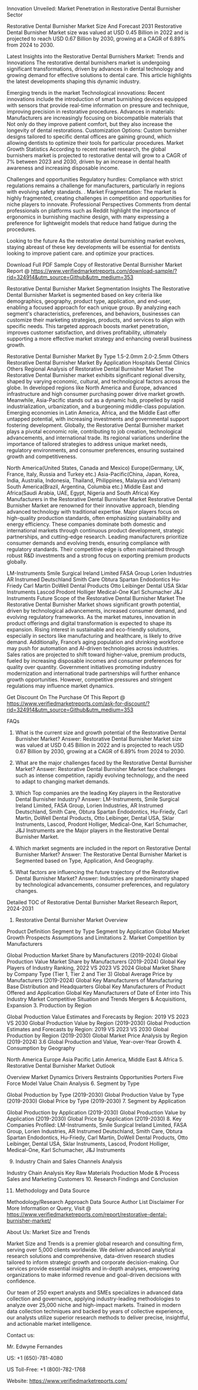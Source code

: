 Innovation Unveiled: Market Penetration in Restorative Dental Burnisher Sector


Restorative Dental Burnisher Market Size And Forecast 2031
Restorative Dental Burnisher Market size was valued at USD 0.45 Billion in 2022 and is projected to reach USD 0.67 Billion by 2030, growing at a CAGR of 6.89% from 2024 to 2030.

Latest Insights into the Restorative Dental Burnishers Market: Trends and Innovations
The restorative dental burnishers market is undergoing significant transformations, driven by advances in dental technology and growing demand for effective solutions to dental care. This article highlights the latest developments shaping this dynamic industry.

Emerging trends in the market
Technological innovations: Recent innovations include the introduction of smart burnishing devices equipped with sensors that provide real-time information on pressure and technique, improving precision in restorative procedures.
Advances in materials: Manufacturers are increasingly focusing on biocompatible materials that Not only do they improve patient comfort, but they also increase the longevity of dental restorations.
Customization Options: Custom burnisher designs tailored to specific dental offices are gaining ground, which allowing dentists to optimize their tools for particular procedures.
Market Growth Statistics
According to recent market research, the global burnishers market is projected to restorative dental will grow to a CAGR of 7% between 2023 and 2030, driven by an increase in dental health awareness and increasing disposable income.

Challenges and opportunities
Regulatory hurdles: Compliance with strict regulations remains a challenge for manufacturers, particularly in regions with evolving safety standards. .
Market Fragmentation: The market is highly fragmented, creating challenges in competition and opportunities for niche players to innovate.
Professional Perspectives
Comments from dental professionals on platforms such as Reddit highlight the importance of ergonomics in burnishing machine design, with many expressing a preference for lightweight models that reduce hand fatigue during the procedures.

Looking to the future
As the restorative dental burnishing market evolves, staying abreast of these key developments will be essential for dentists looking to improve patient care. and optimize your practices.

Download Full PDF Sample Copy of Restorative Dental Burnisher Market Report @ https://www.verifiedmarketreports.com/download-sample/?rid=324914&utm_source=Github&utm_medium=353

Restorative Dental Burnisher Market Segmentation Insights
The Restorative Dental Burnisher Market is segmented based on key criteria like demographics, geography, product type, application, and end-user, enabling a focused approach for each unique group. By analyzing each segment's characteristics, preferences, and behaviors, businesses can customize their marketing strategies, products, and services to align with specific needs. This targeted approach boosts market penetration, improves customer satisfaction, and drives profitability, ultimately supporting a more effective market strategy and enhancing overall business growth.

Restorative Dental Burnisher Market By Type
1.5-2.0mm
2.0-2.5mm
Others
Restorative Dental Burnisher Market By Application
Hospitals
Dental Clinics
Others
Regional Analysis of Restorative Dental Burnisher Market
The Restorative Dental Burnisher market exhibits significant regional diversity, shaped by varying economic, cultural, and technological factors across the globe. In developed regions like North America and Europe, advanced infrastructure and high consumer purchasing power drive market growth. Meanwhile, Asia-Pacific stands out as a dynamic hub, propelled by rapid industrialization, urbanization, and a burgeoning middle-class population. Emerging economies in Latin America, Africa, and the Middle East offer untapped potential, with increasing investments and governmental support fostering development. Globally, the Restorative Dental Burnisher market plays a pivotal economic role, contributing to job creation, technological advancements, and international trade. Its regional variations underline the importance of tailored strategies to address unique market needs, regulatory environments, and consumer preferences, ensuring sustained growth and competitiveness.

North America(United States, Canada and Mexico)
Europe(Germany, UK, France, Italy, Russia and Turkey etc.)
Asia-Pacific(China, Japan, Korea, India, Australia, Indonesia, Thailand, Philippines, Malaysia and Vietnam)
South America(Brazil, Argentina, Columbia etc.)
Middle East and Africa(Saudi Arabia, UAE, Egypt, Nigeria and South Africa)
Key Manufacturers in the Restorative Dental Burnisher Market
Restorative Dental Burnisher Market are renowned for their innovative approach, blending advanced technology with traditional expertise. Major players focus on high-quality production standards, often emphasizing sustainability and energy efficiency. These companies dominate both domestic and international markets through continuous product development, strategic partnerships, and cutting-edge research. Leading manufacturers prioritize consumer demands and evolving trends, ensuring compliance with regulatory standards. Their competitive edge is often maintained through robust R&D investments and a strong focus on exporting premium products globally.

LM-Instruments
Smile Surgical Ireland Limited
FASA Group
Lorien Industries
AR Instrumed Deutschland
Smith Care
Obtura Spartan Endodontics
Hu-Friedy
Carl Martin
DoWell Dental Products
Otto Leibinger
Dental USA
Sklar Instruments
Lascod
Prodont Holliger
Medical-One
Karl Schumacher
J&J Instruments
Future Scope of the Restorative Dental Burnisher Market
The Restorative Dental Burnisher Market shows significant growth potential, driven by technological advancements, increased consumer demand, and evolving regulatory frameworks. As the market matures, innovation in product offerings and digital transformation is expected to shape its expansion. Rising interest in sustainable and eco-friendly solutions, especially in sectors like manufacturing and healthcare, is likely to drive demand. Additionally, France’s aging population and shrinking workforce may push for automation and AI-driven technologies across industries. Sales ratios are projected to shift toward higher-value, premium products, fueled by increasing disposable incomes and consumer preferences for quality over quantity. Government initiatives promoting industry modernization and international trade partnerships will further enhance growth opportunities. However, competitive pressures and stringent regulations may influence market dynamics.

Get Discount On The Purchase Of This Report @ https://www.verifiedmarketreports.com/ask-for-discount/?rid=324914&utm_source=Github&utm_medium=353

FAQs
1. What is the current size and growth potential of the Restorative Dental Burnisher Market?
Answer: Restorative Dental Burnisher Market size was valued at USD 0.45 Billion in 2022 and is projected to reach USD 0.67 Billion by 2030, growing at a CAGR of 6.89% from 2024 to 2030.

2. What are the major challenges faced by the Restorative Dental Burnisher Market?
Answer: Restorative Dental Burnisher Market face challenges such as intense competition, rapidly evolving technology, and the need to adapt to changing market demands.

3. Which Top companies are the leading Key players in the Restorative Dental Burnisher Industry?
Answer: LM-Instruments, Smile Surgical Ireland Limited, FASA Group, Lorien Industries, AR Instrumed Deutschland, Smith Care, Obtura Spartan Endodontics, Hu-Friedy, Carl Martin, DoWell Dental Products, Otto Leibinger, Dental USA, Sklar Instruments, Lascod, Prodont Holliger, Medical-One, Karl Schumacher, J&J Instruments are the Major players in the Restorative Dental Burnisher Market.

4. Which market segments are included in the report on Restorative Dental Burnisher Market?
Answer: The Restorative Dental Burnisher Market is Segmented based on Type, Application, And Geography.

5. What factors are influencing the future trajectory of the Restorative Dental Burnisher Market?
Answer: Industries are predominantly shaped by technological advancements, consumer preferences, and regulatory changes.

Detailed TOC of Restorative Dental Burnisher Market Research Report, 2024-2031
1. Restorative Dental Burnisher Market Overview

Product Definition
Segment by Type
Segment by Application
Global Market Growth Prospects
Assumptions and Limitations
2. Market Competition by Manufacturers

Global Production Market Share by Manufacturers (2019-2024)
Global Production Value Market Share by Manufacturers (2019-2024)
Global Key Players of Industry Ranking, 2022 VS 2023 VS 2024
Global Market Share by Company Type (Tier 1, Tier 2 and Tier 3)
Global Average Price by Manufacturers (2019-2024)
Global Key Manufacturers of Manufacturing Base Distribution and Headquarters
Global Key Manufacturers of Product Offered and Application
Global Key Manufacturers of Date of Enter into This Industry
Market Competitive Situation and Trends
Mergers & Acquisitions, Expansion
3. Production by Region

Global Production Value Estimates and Forecasts by Region: 2019 VS 2023 VS 2030
Global Production Value by Region (2019-2030)
Global Production Estimates and Forecasts by Region: 2019 VS 2023 VS 2030
Global Production by Region (2019-2030)
Global Market Price Analysis by Region (2019-2024) 3.6 Global Production and Value, Year-over-Year Growth
4. Consumption by Geography

North America
Europe
Asia Pacific
Latin America, Middle East & Africa
5. Restorative Dental Burnisher Market Outlook

Overview
Market Dynamics
Drivers
Restraints
Opportunities
Porters Five Force Model
Value Chain Analysis 
6. Segment by Type

Global Production by Type (2019-2030)
Global Production Value by Type (2019-2030)
Global Price by Type (2019-2030)
7. Segment by Application

Global Production by Application (2019-2030)
Global Production Value by Application (2019-2030)
Global Price by Application (2019-2030)
8. Key Companies Profiled: LM-Instruments, Smile Surgical Ireland Limited, FASA Group, Lorien Industries, AR Instrumed Deutschland, Smith Care, Obtura Spartan Endodontics, Hu-Friedy, Carl Martin, DoWell Dental Products, Otto Leibinger, Dental USA, Sklar Instruments, Lascod, Prodont Holliger, Medical-One, Karl Schumacher, J&J Instruments

9. Industry Chain and Sales Channels Analysis

Industry Chain Analysis
Key Raw Materials
Production Mode & Process
Sales and Marketing
Customers
10. Research Findings and Conclusion

11. Methodology and Data Source

Methodology/Research Approach
Data Source
Author List
Disclaimer
For More Information or Query, Visit @ https://www.verifiedmarketreports.com/report/restorative-dental-burnisher-market/

About Us: Market Size and Trends

Market Size and Trends is a premier global research and consulting firm, serving over 5,000 clients worldwide. We deliver advanced analytical research solutions and comprehensive, data-driven research studies tailored to inform strategic growth and corporate decision-making. Our services provide essential insights and in-depth analyses, empowering organizations to make informed revenue and goal-driven decisions with confidence.

Our team of 250 expert analysts and SMEs specializes in advanced data collection and governance, applying industry-leading methodologies to analyze over 25,000 niche and high-impact markets. Trained in modern data collection techniques and backed by years of collective experience, our analysts utilize superior research methods to deliver precise, insightful, and actionable market intelligence.

Contact us:

Mr. Edwyne Fernandes

US: +1 (650)-781-4080

US Toll-Free: +1 (800)-782-1768

Website: https://www.verifiedmarketreports.com/
